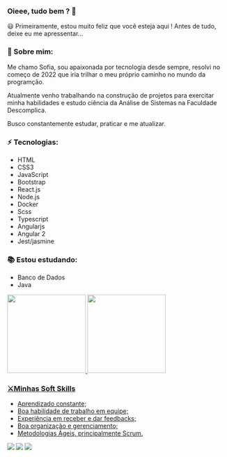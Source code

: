 ### Oieee, tudo bem ? 👋

😃 Primeiramente, estou muito feliz que você esteja aqui ! Antes de tudo, deixe eu me apressentar...


### 🌻 Sobre mim:

Me chamo Sofia, sou apaixonada por tecnologia desde sempre, resolvi no começo de 2022 que iria trilhar o meu próprio caminho no mundo da programção. 

Atualmente venho trabalhando na construção de projetos para exercitar minha habilidades e estudo ciência da Análise de Sistemas na Faculdade Descomplica.

Busco constantemente estudar, praticar e me atualizar.


### ⚡ Tecnologias:


* HTML
* CSS3
* JavaScript
* Bootstrap
* React.js
* Node.js
* Docker
* Scss
* Typescript
* Angularjs
* Angular 2
* Jest/jasmine



### 📚 Estou estudando: 
* Banco de Dados
* Java


<div align="left">
  <a href="https://github.com/sofiatenorius">
  <img height="180em" src="https://github-readme-stats.vercel.app/api?username=sofiatenorius&show_icons=true&theme=dracula&include_all_commits=true&count_private=true"/>
  <img height="180em" src="https://github-readme-stats.vercel.app/api/top-langs/?username=sofiatenorius&layout=compact&langs_count=7&theme=dracula"/>
</div>


### ⚔️Minhas Soft Skills

* Aprendizado constante;
* Boa habilidade de trabalho em equipe;
* Experiência em receber e dar feedbacks;
* Boa organização e gerenciamento;
* Metodologias Ágeis, principalmente Scrum.




<div>
  <a href="https://www.linkedin.com/in/sofiatenorios" target="_blank"><img src="https://img.shields.io/badge/-LinkedIn-%230077B5?style=for-the-badge&logo=linkedin&logoColor=white" target="_blank"></a>
  <a href="https://api.whatsapp.com/send?phone=5581996859295&text=Ol%C3%A1%2C%20tudo%20bem%20%3F!%20Como%20posso%20te%20ajudar%20%3F" target="_blank"><img src="https://img.shields.io/badge/WhatsApp-25D366?style=for-the-badge&logo=whatsapp&logoColor=white" target="_blank"></a>
  <a href = "malito:sofiaestudante29@gmail.com"><img src="https://img.shields.io/badge/-Gmail-%23333?style=for-the-badge&logo=gmail&logoColor=white" target="_blank"></a>

</div>
<br>


